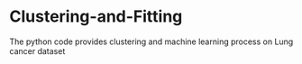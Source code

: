 # Clustering-and-Fitting
The python code provides clustering and machine learning process on Lung cancer dataset  
